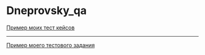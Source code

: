 # Dneprovsky_qa
[Пример моих тест кейсов](https://docs.google.com/spreadsheets/d/1ZSp5_F0At4t4BkexBy-L5G8g-2KIPyIZ1GtKIK9Ic7c/edit#gid=306401338)

---

[Пример моего тестового задания](https://docs.google.com/spreadsheets/d/1Pzl3Afl08_6lQYGtnpHfZWMxu65VRwbEA4ijEvPA6u4/edit#gid=0)

